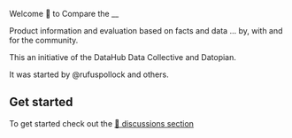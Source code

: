 Welcome 👋 to Compare the __

Product information and evaluation based on facts and data ... by, with and for the community.

This an initiative of the DataHub Data Collective and Datopian.

It was started by @rufuspollock and others.

## Get started

To get started check out the [💬 discussions section](https://github.com/orgs/comparethe/discussions)
